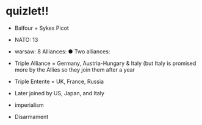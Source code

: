 # quizlet!!

- Balfour + Sykes Picot

- NATO: 13
- warsaw: 8
Alliances:
● Two alliances:
- Triple Alliance = Germany, Austria-Hungary & Italy (but
Italy is promised more by the Allies so they join them after
a year
- Triple Entente = UK, France, Russia
- Later joined by US, Japan, and Italy

- imperialism
- Disarmament